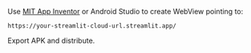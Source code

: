 Use [MIT App Inventor](https://appinventor.mit.edu/) or Android Studio to create WebView pointing to:
```
https://your-streamlit-cloud-url.streamlit.app/
```
Export APK and distribute.
